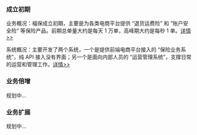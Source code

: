 ### 成立初期

业务概况：福保成立初期，主要是为各类电商平台提供 “退货运费险” 和 “账户安全险” 等保险产品。前期总单量大约是每天 1 万单，高峰期大约是每秒 1 单。[详情>>](../profile/成立初期业务梳理.md)

系统概况：主要开发了两个系统，一个是提供前端电商平台接入的 “保险业务系统”，纯 API 接入没有界面；另一个是面向内部人员的 “运营管理系统”，支撑日常的运营和管理工作。[详情>>](../profile/成立初期系统设计.md)

### 业务倍增

规划中...

### 业务扩展

规划中...
